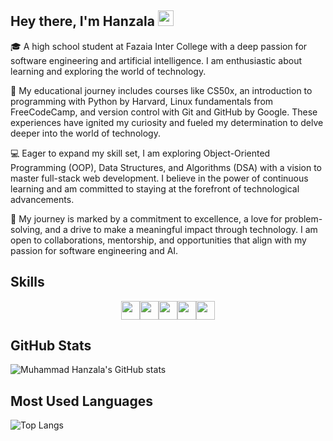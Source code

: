 ## Hey there, I'm  Hanzala <img src="https://media.giphy.com/media/hvRJCLFzcasrR4ia7z/giphy.gif" height="25px" width="25px">

🎓 A high school student at Fazaia Inter College with a deep passion for software engineering and artificial intelligence. I am enthusiastic about learning and exploring the world of technology.

🚀 My educational journey includes courses like CS50x, an introduction to programming with Python by Harvard, Linux fundamentals from FreeCodeCamp, and version control with Git and GitHub by Google. These experiences have ignited my curiosity and fueled my determination to delve deeper into the world of technology.

💻 Eager to expand my skill set, I am exploring Object-Oriented Programming (OOP), Data Structures, and Algorithms (DSA) with a vision to master full-stack web development. I believe in the power of continuous learning and am committed to staying at the forefront of technological advancements.

🌟 My journey is marked by a commitment to excellence, a love for problem-solving, and a drive to make a meaningful impact through technology. I am open to collaborations, mentorship, and opportunities that align with my passion for software engineering and AI.

## Skills

<div style="display:flex; justify-content: center;">
  <img src="https://img.shields.io/badge/-Python-3776AB?style=flat-square&logo=python&logoColor=white" height="30" />
  <img src="https://img.shields.io/badge/-C-00599C?style=flat-square&logo=c&logoColor=white" height="30" />
  <img src="https://img.shields.io/badge/-Linux-FCC624?style=flat-square&logo=linux&logoColor=black" height="30" />
  <img src="https://img.shields.io/badge/-Git-F05032?style=flat-square&logo=git&logoColor=white" height="30" />
  <img src="https://img.shields.io/badge/-GitHub-181717?style=flat-square&logo=github&logoColor=white" height="30" />
</div>

## GitHub Stats

![Muhammad Hanzala's GitHub stats](https://github-readme-stats.vercel.app/api?username=mhanzalayousaf&show_icons=true&theme=radical)

## Most Used Languages

![Top Langs](https://github-readme-stats.vercel.app/api/top-langs/?username=mhanzalayousaf&layout=compact)


<!---
mhanzalayousaf/mhanzalayousaf is a ✨ special ✨ repository because its `README.md` (this file) appears on your GitHub profile.
You can click the Preview link to take a look at your changes.
--->
